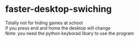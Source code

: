 # faster-desktop-swiching
Totally not for hiding games at school                          
if you press end and home the desktop will change                                     
Note: you need the python keyborad libary to use the program
